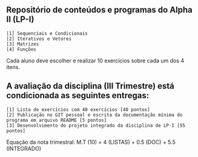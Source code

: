 Repositório de conteúdos e programas do Alpha II (LP-I)
-----------

```
[1] Sequenciais e Condicionais
[2] Iterativos e Vetores
[3] Matrizes
[4] Funções
```
Cada aluno deve escolher e realizar 10 exercícios sobre cada um dos 4 itens.

A avaliação da disciplina (III Trimestre) está condicionada as seguintes entregas:
-----------

```
[1] Lista de exercícios com 40 exercícios [40 pontos]
[2] Publicação no GIT pessoal e escrita da documentação mínima do programa em arquivo README [5 pontos]
[3] Desenvolvimento do projeto integrado da disciplina de LP-I [55 pontos]
```

Equação da nota trimestral: M.T (10) = 4 (LISTAS) + 0.5 (DOC) + 5.5 (INTEGRADO)
